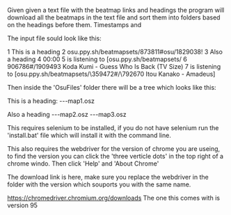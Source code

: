 Given given a text file with the beatmap links and headings the program will download all the beatmaps in the text file and sort them into folders based on the headings before them. Timestamps and

The input file sould look like this:

1 This is a heading
2 osu.ppy.sh/beatmapsets/873811#osu/1829038!
3 Also a heading
4 00:00
5 is listening to [osu.ppy.sh/beatmapsets/
6 906786#/1909493 Koda Kumi - Guess Who Is Back (TV Size)
7 is listening to [osu.ppy.sh/beatmapsets/\359472#/\792670 Itou Kanako - Amadeus]

Then inside the 'OsuFiles' folder there will be a tree which looks like this:

This is a heading:
---map1.osz

Also a heading
---map2.osz
---map3.osz

This requires selenium to be installed, if you do not have selenium run the 'install.bat' file which will install it with the command line.

This also requires the webdriver for the version of chrome you are useing, to find the version you can click the 'three verticle dots' in the top right of a chrome windo. Then click 'Help' and 'About Chrome'

The download link is here, make sure you replace the webdriver in the folder with the version which souports you with the same name.

https://chromedriver.chromium.org/downloads The one this comes with is version 95
